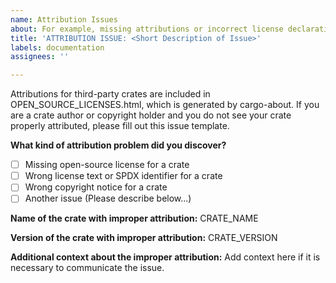 ```yaml
---
name: Attribution Issues
about: For example, missing attributions or incorrect license declarations.
title: 'ATTRIBUTION ISSUE: <Short Description of Issue>'
labels: documentation
assignees: ''

---
```


Attributions for third-party crates are included in OPEN_SOURCE_LICENSES.html, which is generated by cargo-about. If you are a crate author or copyright holder and you do not see your crate properly attributed, please fill out this issue template.

**What kind of attribution problem did you discover?**

- [ ] Missing open-source license for a crate
- [ ] Wrong license text or SPDX identifier for a crate
- [ ] Wrong copyright notice for a crate
- [ ] Another issue (Please describe below...)

**Name of the crate with improper attribution:**
CRATE_NAME

**Version of the crate with improper attribution:**
CRATE_VERSION

**Additional context about the improper attribution:**
Add context here if it is necessary to communicate the issue.
